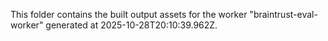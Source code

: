 This folder contains the built output assets for the worker "braintrust-eval-worker" generated at 2025-10-28T20:10:39.962Z.